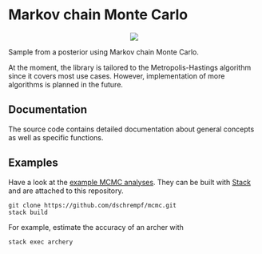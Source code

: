 
# Markov chain Monte Carlo

<p align="center"><img src="https://travis-ci.org/dschrempf/mcmc.svg?branch=master"/></p>

Sample from a posterior using Markov chain Monte Carlo.

At the moment, the library is tailored to the Metropolis-Hastings algorithm
since it covers most use cases. However, implementation of more algorithms is
planned in the future.


## Documentation

The source code contains detailed documentation about general concepts as well
as specific functions.


## Examples

Have a look at the [example MCMC analyses](https://github.com/dschrempf/mcmc/tree/master/mcmc-examples). They can be built with [Stack](https://docs.haskellstack.org/en/stable/README/) and are
attached to this repository.

    git clone https://github.com/dschrempf/mcmc.git
    stack build

For example, estimate the accuracy of an archer with

    stack exec archery

